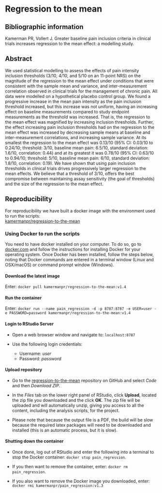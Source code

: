 # Regression to the mean

## Bibliographic information
Kamerman PR, Vollert J. Greater baseline pain inclusion criteria in clinical trials increases regression to the mean effect: a modelling study.

## Abstract
We used statistical modelling to assess the effects of pain intensity inclusion thresholds (3/10, 4/10, and 5/10 on an 11-point NRS) on the magnitude of the regression to the mean effect under conditions that were consistent with the sample mean and variance, and inter-measurement correlation observed in clinical trials for the management of chronic pain. All data were modelled on a hypothetical placebo control group. We found a progressive increase in the mean pain intensity as the pain inclusion threshold increased, but this increase was not uniform, having an increasing effect on baseline measurements compared to study endpoint measurements as the threshold was increased. That is, the regression to the mean effect was magnified by increasing inclusion thresholds. Further, the effect increasing pain inclusion thresholds had on the regression to the mean effect was increased by decreasing sample means at baseline and inter-measurement correlations, and increasing sample variance. At its smallest the regression to the mean effect was 0.13/10 (95% CI: 0.03/10 to 0.24/10; threshold: 3/10, baseline mean pain: 6.5/10, standard deviation: 1.6/10, correlation: 0.44) and at its greatest it was 0.78/10 (95% CI: 0.63/10 to 0.94/10; threshold: 5/10, baseline mean pain: 6/10, standard deviation: 1.8/10, correlation: 0.19). We have shown that using pain inclusion thresholds in clinical trials drives progressively larger regression to the mean effects. We believe that a threshold of 3/10, offers the best compromise between maintaining assay sensitivity (the goal of thresholds) and the size of the regression to the mean effect.


## Reproducibility
For reproducibility we have built a docker image with the environment used to run the scripts:  
[kamermanpr/regression-to-the-mean](https://hub.docker.com/repository/docker/kamermanpr/regression-to-the-mean)

### Using Docker to run the scripts
You need to have docker installed on your computer. To do so, go to [docker.com](https://www.docker.com/community-edition#/download) and follow the instructions for installing Docker for your operating system. Once Docker has been installed, follow the steps below, noting that Docker commands are entered in a terminal window (Linux and OSX/macOS) or command prompt window (Windows). 

#### Download the latest image
Enter: `docker pull kamermanpr/regression-to-the-mean:v1.4`

#### Run the container

Enter: `docker run --name pain_regression -d -p 8787:8787 -e USER=user -e PASSWORD=password kamermanpr/regression-to-the-mean:v1.4`

#### Login to RStudio Server
- Open a web browser window and navigate to: `localhost:8787`

- Use the following login credentials: 
    - Username: _user_	
    - Password: _password_
    
#### Upload repository
- Go to the [regression-to-the-mean](https://github.com/kamermanpr/regression-to-the-mean.git) repository on GitHub and select _Code_ and then _Download ZIP_.

- In the _Files_ tab on the lower right panel of RStudio, click **Upload**, located the zip file you downloaded and the click **OK**. The zip file will be uploaded and will automatically unzip, giving you access to all the content, including the analysis scripts, for the project.

- Please note that because the output file is a PDF, the build will be slow because the required latex packages will need to be downloaded and installed (this is an automatic process, but it is slow).

#### Shutting down the container
- Once done, log out of RStudio and enter the following into a terminal to stop the Docker container: `docker stop pain_regression`. 

- If you then want to remove the container, enter: `docker rm pain_regression`. 

- If you also want to remove the Docker image you downloaded, enter: `docker rmi kamermanpr/pain_regression:v1.3`


